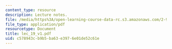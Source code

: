 ```yaml
---
content_type: resource
description: Lecture notes.
file: /media/https%3A/open-learning-course-data-rc.s3.amazonaws.com/2-997-decision-making-in-large-scale-systems-spring-2004/c578943cb9b5ba63e3976e01de52c61e_lec_19_v1.pdf
file_type: application/pdf
resourcetype: Document
title: lec_19_v1.pdf
uid: c578943c-b9b5-ba63-e397-6e01de52c61e
---
```

